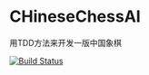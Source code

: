 # CHineseChessAI
用TDD方法来开发一版中国象棋

[![Build Status](https://travis-ci.com/welldoer/CHineseChessAI.svg?branch=master)](https://travis-ci.com/welldoer/CHineseChessAI)

